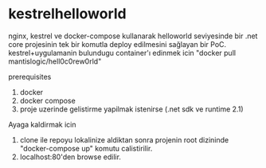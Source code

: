 # kestrelhelloworld

nginx, kestrel ve docker-compose kullanarak helloworld seviyesinde bir .net core projesinin tek bir komutla deploy edilmesini sağlayan bir PoC.
kestrel+uygulamanin bulundugu container'ı edinmek icin "docker pull mantislogic/hell0c0rew0rld"


prerequisites
1. docker
2. docker compose
3. proje uzerinde gelistirme yapilmak istenirse (.net sdk ve runtime 2.1)

Ayaga kaldirmak icin
1. clone ile repoyu lokalinize aldiktan sonra projenin root dizininde "docker-compose up" komutu calistirilir.
2. localhost:80'den browse edilir.
